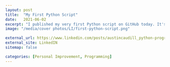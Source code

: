 ```yaml
---
layout: post
title:  "My First Python Script"
date:   2021-06-02
excerpt: "I published my very first Python script on GitHub today. It's just a simple web scraping utility that iterates through a multi-page list to pull data science course offerings."
image: "/media/cover photos/LI/first-python-script.png"

external_url: https://www.linkedin.com/posts/austincaudill_python-programming-github-activity-6806641700518326272-OtvW
external_site: LinkedIN
sitemap: false

categories: [Personal Improvement, Programming]
---
```

